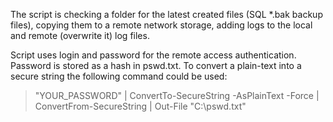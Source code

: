 The script is checking a folder for the latest created files (SQL *.bak backup files), copying them to a remote network storage, 
adding logs to the local and remote (overwrite it) log files.

Script uses login and password for the remote access authentication. Password is stored as a hash in pswd.txt. 
To convert a plain-text into a secure string the following command could be used:

>  "YOUR_PASSWORD" | ConvertTo-SecureString -AsPlainText -Force | ConvertFrom-SecureString | Out-File "C:\pswd.txt" 
